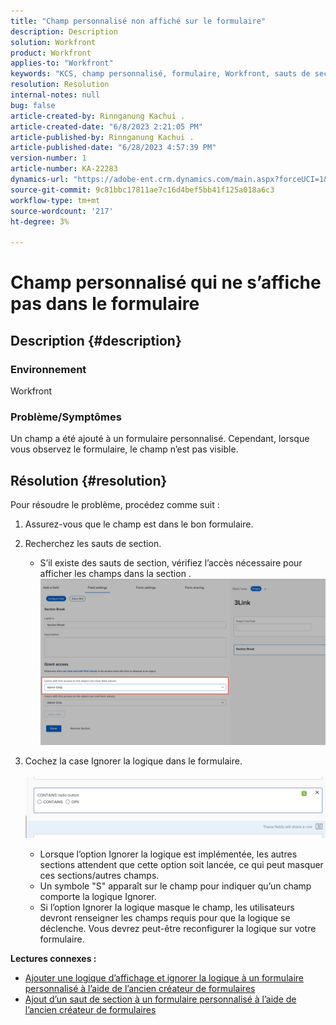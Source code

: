 ```yaml
---
title: "Champ personnalisé non affiché sur le formulaire"
description: Description
solution: Workfront
product: Workfront
applies-to: "Workfront"
keywords: "KCS, champ personnalisé, formulaire, Workfront, sauts de section, créateur de formulaires, ignorer la logique"
resolution: Resolution
internal-notes: null
bug: false
article-created-by: Rinnganung Kachui .
article-created-date: "6/8/2023 2:21:05 PM"
article-published-by: Rinnganung Kachui .
article-published-date: "6/28/2023 4:57:39 PM"
version-number: 1
article-number: KA-22283
dynamics-url: "https://adobe-ent.crm.dynamics.com/main.aspx?forceUCI=1&pagetype=entityrecord&etn=knowledgearticle&id=193690ad-0706-ee11-8f6e-6045bd006793"
source-git-commit: 9c81bbc17811ae7c16d4bef5bb41f125a018a6c3
workflow-type: tm+mt
source-wordcount: '217'
ht-degree: 3%

---
```


# Champ personnalisé qui ne s’affiche pas dans le formulaire

## Description {#description}


### <b>Environnement</b>

Workfront

### <b>Problème/Symptômes</b>

Un champ a été ajouté à un formulaire personnalisé. Cependant, lorsque vous observez le formulaire, le champ n’est pas visible.


## Résolution {#resolution}


Pour résoudre le problème, procédez comme suit :

1. Assurez-vous que le champ est dans le bon formulaire.
2. Recherchez les sauts de section.

   - S’il existe des sauts de section, vérifiez l’accès nécessaire pour afficher les champs dans la section .                     ![](assets/f585c275-ad15-ee11-8f6e-6045bd006793.png)
3. Cochez la case Ignorer la logique dans le formulaire.                                                                                                                                               ![](assets/6067dbce-ad15-ee11-8f6e-6045bd006793.png)
   - Lorsque l’option Ignorer la logique est implémentée, les autres sections attendent que cette option soit lancée, ce qui peut masquer ces sections/autres champs.
   - Un symbole &quot;S&quot; apparaît sur le champ pour indiquer qu’un champ comporte la logique Ignorer.
   - Si l’option Ignorer la logique masque le champ, les utilisateurs devront renseigner les champs requis pour que la logique se déclenche. Vous devrez peut-être reconfigurer la logique sur votre formulaire.


<b>Lectures connexes :</b>

- [Ajouter une logique d’affichage et ignorer la logique à un formulaire personnalisé à l’aide de l’ancien créateur de formulaires](https://experienceleague.adobe.com/docs/workfront/using/administration-and-setup/customize/custom-forms/custom-form-builder/use-the-custom-form-builder/display-or-skip-logic-custom-form.html)
- [Ajout d’un saut de section à un formulaire personnalisé à l’aide de l’ancien créateur de formulaires](https://experienceleague.adobe.com/docs/workfront/using/administration-and-setup/customize/custom-forms/custom-form-builder/use-the-custom-form-builder/add-a-section-break-to-a-custom-form.htm)




